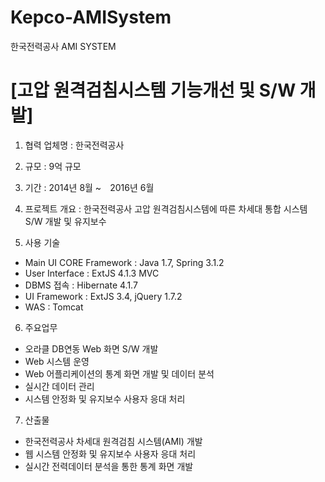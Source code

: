

# Kepco-AMISystem
한국전력공사 AMI SYSTEM



# [고압 원격검침시스템 기능개선 및 S/W 개발]

1. 협력 업체명 : 한국전력공사
2. 규모 : 9억 규모
3. 기간 : 2014년 8월 ~　2016년 6월
4. 프로젝트 개요 : 한국전력공사 고압 원격검침시스템에 따른 차세대 통합 시스템 S/W 개발 및 유지보수

5. 사용 기술 
* Main UI CORE Framework : Java 1.7, Spring 3.1.2
* User Interface : ExtJS 4.1.3 MVC
* DBMS 접속 : Hibernate 4.1.7
* UI Framework : ExtJS 3.4, jQuery 1.7.2
* WAS : Tomcat

6. 주요업무
* 오라클 DB연동 Web 화면 S/W 개발
* Web 시스템 운영
* Web 어플리케이션의 통계 화면 개발 및 데이터 분석
* 실시간 데이터 관리
* 시스템 안정화 및 유지보수 사용자 응대 처리

7. 산출물
* 한국전력공사 차세대 원격검침 시스템(AMI) 개발
* 웹 시스템 안정화 및 유지보수 사용자 응대 처리
* 실시간 전력데이터 분석을 통한 통계 화면 개발
